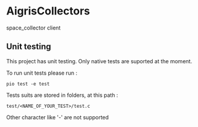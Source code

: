 # AigrisCollectors
space_collector client 

## Unit testing

This project has unit testing. Only native tests are suported at the moment.

To run unit tests please run : 
```
pio test -e test
```
Tests suits are stored in folders, at this path :

```test/<NAME_OF_YOUR_TEST>/test.c```

Other character like '-' are not supported